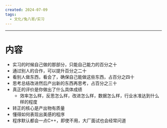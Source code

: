 ```yaml
---
created: 2024-07-09
tags:
  - 文化/兔八哥/实习
---
```

---
# 内容

- 实习的时候自己做的那部分，只能自己能力的百分之十
- 通过别人的合作，可以提升百分之二十
- 看别人做东西，看会了，确保自己能做这些东西，占百分之四十
- 思考总结改进然后产出新的东西再思考，占百分之三十
- 真正的评价是你做出了什么具体成绩
	- 效率怎么样，反思怎么样，改进怎么样，数据怎么样，行业水准达到什么样的程度
- 转正的核心是产出物有质量
- 懂得如何表现出美感的程序
- 程序默认都会一点C++，即使不用，大厂面试也会经常问道